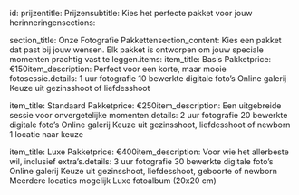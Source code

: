 
id: prijzentitle: Prijzensubtitle: Kies het perfecte pakket voor jouw herinneringensections:

section_title: Onze Fotografie Pakkettensection_content: Kies een pakket dat past bij jouw wensen. Elk pakket is ontworpen om jouw speciale momenten prachtig vast te leggen.items:
item_title: Basis Pakketprice: €150item_description: Perfect voor een korte, maar mooie fotosessie.details:
1 uur fotografie
10 bewerkte digitale foto’s
Online galerij
Keuze uit gezinsshoot of liefdesshoot


item_title: Standaard Pakketprice: €250item_description: Een uitgebreide sessie voor onvergetelijke momenten.details:
2 uur fotografie
20 bewerkte digitale foto’s
Online galerij
Keuze uit gezinsshoot, liefdesshoot of newborn
1 locatie naar keuze


item_title: Luxe Pakketprice: €400item_description: Voor wie het allerbeste wil, inclusief extra’s.details:
3 uur fotografie
30 bewerkte digitale foto’s
Online galerij
Keuze uit gezinsshoot, liefdesshoot, geboorte of newborn
Meerdere locaties mogelijk
Luxe fotoalbum (20x20 cm)





